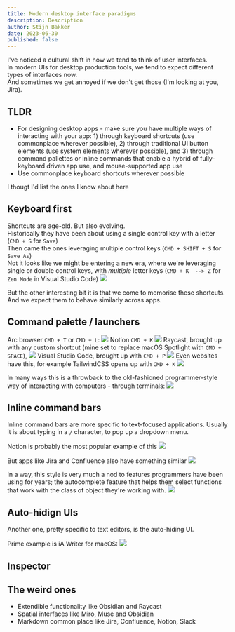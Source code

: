 ```yaml
---
title: Modern desktop interface paradigms
description: Description
author: Stijn Bakker
date: 2023-06-30
published: false
---
```


I've noticed a cultural shift in how we tend to think of user interfaces. <br/>
In modern UIs for desktop production tools, we tend to expect different types of interfaces now. <br/>
And sometimes we get annoyed if we don't get those (I'm looking at you, Jira).

## TLDR

- For designing desktop apps - make sure you have multiple ways of interacting with your app: 1) through keyboard shortcuts (use commonplace wherever possible), 2) through traditional UI button elements (use system elements wherever possible), and 3) through command pallettes or inline commands that enable a hybrid of fully-keyboard driven app use, and mouse-supported app use
- Use commonplace keyboard shortcuts wherever possible

I thougt I'd list the ones I know about here

## Keyboard first

Shortcuts are age-old. But also evolving.<br/>
Historically they have been about using a single control key with a letter (`CMD + S` for `Save`)<br/>
Then came the ones leveraging multiple control keys (`CMD + SHIFT + S` for `Save As`)<br/>
Not it looks like we might be entering a new era, where we're leveraging single or double control keys, with _multiple_ letter keys (`CMD + K  --> Z` for `Zen Mode` in Visual Studio Code)
![](/writings/exploring-modern-desktop-interface-paradigms/multi-letter-keyboard-shortcut.png)

But the other interesting bit it is that we come to memorise these shortcuts. <br/>
And we expect them to behave similarly across apps. <br/>

## Command palette / launchers

Arc browser `CMD + T` or `CMD + L`:
![](/writings/exploring-modern-desktop-interface-paradigms/arc-command-bar.png)
Notion `CMD + K`
![](/writings/exploring-modern-desktop-interface-paradigms/notion-command-bar.png)
Raycast, brought up with any custom shortcut (mine set to replace macOS Spotlight with `CMD + SPACE`),
![](/writings/exploring-modern-desktop-interface-paradigms/raycast-desktop-launcher.png)
Visual Studio Code, brought up with `CMD + P`
![](/writings/exploring-modern-desktop-interface-paradigms/vscode-command-bar.png)
Even websites have this, for example TailwindCSS opens up with `CMD + K`
![](/writings/exploring-modern-desktop-interface-paradigms/tailwindcss-command-bar.png)

In many ways this is a throwback to the old-fashioned programmer-style way of interacting with computers - through terminals:
![](/writings/exploring-modern-desktop-interface-paradigms/terminal.png)

## Inline command bars

Inline command bars are more specific to text-focused applications. Usually it is about typing in a `/` character, to pop up a dropdown menu.

Notion is probably the most popular example of this
![](/writings/exploring-modern-desktop-interface-paradigms/notion-inline-command.png)

But apps like Jira and Confluence also have something similar
![](/writings/exploring-modern-desktop-interface-paradigms/confluence-inline.png)

In a way, this style is very much a nod to features programmers have been using for years; the autocomplete feature that helps them select functions that work with the class of object they're working with.
![](/writings/exploring-modern-desktop-interface-paradigms/vscode-suggestions.png)

## Auto-hidign UIs

Another one, pretty specific to text editors, is the auto-hiding UI.

Prime example is iA Writer for macOS:
![](/writings/exploring-modern-desktop-interface-paradigms/iawriter.gif)

## Inspector

## The weird ones

- Extendible functionality like Obsidian and Raycast
- Spatial interfaces like Miro, Muse and Obsidian
- Markdown common place like Jira, Confluence, Notion, Slack
